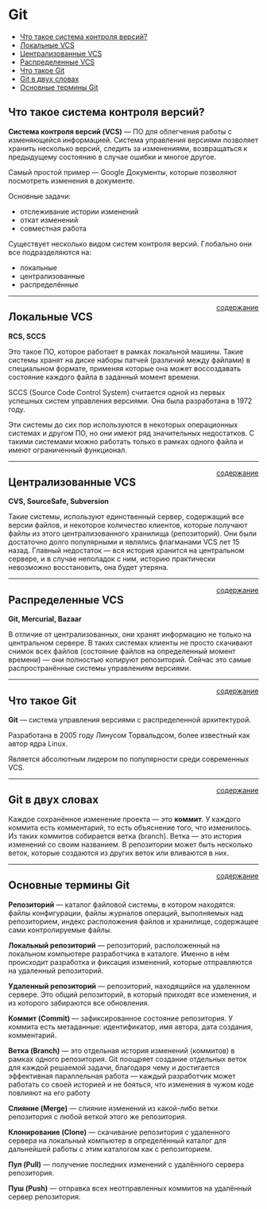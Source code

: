 # Git

+ [Что такое система контроля версий?](#что-такое-система-контроля-версий)
+ [Локальные VCS](#локальные-vcs)
+ [Централизованные VCS](#централизованные-vcs)
+ [Распределенные VCS](#распределенные-vcs)
+ [Что такое Git](#что-такое-git)
+ [Git в двух словах](#git-в-двух-словах)
+ [Основные термины Git](#основные-термины-git)

## Что такое система контроля версий?

__Система контроля версий (VCS)__ —  ПО для облегчения работы с изменяющейся информацией. Система управления версиями 
позволяет хранить несколько версий, следить за изменениями, возвращаться к предыдущему состоянию в случае ошибки и 
многое другое.

Самый простой пример — Google Документы, которые позволяют посмотреть изменения в документе.

Основные задачи:
+ отслеживание истории изменений
+ откат изменений
+ совместная работа

Существует несколько видом систем контроля версий. Глобально они все подразделяются на:
+ локальные
+ централизованные
+ распределённые
_______________________________________________________________________________________________________________________
<span style="display: inline-block; float: right">[содержание](#git)</span>

## Локальные VCS

__RCS, SCCS__

Это такое ПО, которое работает в рамках локальной машины. Такие системы хранят на диске наборы патчей (различий между 
файлами) в специальном формате, применяя которые она может воссоздавать состояние каждого файла в заданный момент времени.

SCCS (Source Code Control System) считается одной из первых успешных систем управления версиями. Она была разработана в 
1972 году.

Эти системы до сих пор используются в некоторых операционных системах и другом ПО, но они имеют ряд значительных 
недостатков. С такими системами можно работать только в рамках одного файла и имеют ограниченный функционал.
_______________________________________________________________________________________________________________________
<span style="display: inline-block; float: right">[содержание](#git)</span>

## Централизованные VCS

__CVS, SourceSafe, Subversion__

Такие системы, используют единственный сервер, содержащий все версии файлов, и некоторое количество клиентов, которые 
получают файлы из этого централизованного хранилища (репозиторий). Они были достаточно долго популярными и являлись 
флагманами VCS лет 15 назад. Главный недостаток — вся история хранится на центральном сервере, и в случае неполадок с 
ним, историю практически невозможно восстановить, она будет утеряна.
_______________________________________________________________________________________________________________________
<span style="display: inline-block; float: right">[содержание](#git)</span>

## Распределенные VCS

__Git, Mercurial, Bazaar__

В отличие от централизованных, они хранят информацию не только на центральном сервере. В таких системах клиенты не просто 
скачивают снимок всех файлов (состояние файлов на определенный момент времени) — они полностью копируют репозиторий. 
Сейчас это самые распространённые системы управлениям версиями.
_______________________________________________________________________________________________________________________
<span style="display: inline-block; float: right">[содержание](#git)</span>

## Что такое Git

__Git__ — система управления версиями с распределенной архитектурой. 

Разработана в 2005 году Линусом Торвальдсом, более известный как автор ядра Linux.

Является абсолютным лидером по популярности среди современных VCS.
_______________________________________________________________________________________________________________________
<span style="display: inline-block; float: right">[содержание](#git)</span>

## Git в двух словах

Каждое сохранённое изменение проекта — это __коммит__. У каждого коммита есть комментарий, то есть объяснение того, что 
изменилось. Из таких коммитов собирается ветка (branch). Ветка — это история изменений со своим названием. В репозитории 
может быть несколько веток, которые создаются из других веток или вливаются в них.
_______________________________________________________________________________________________________________________
<span style="display: inline-block; float: right">[содержание](#git)</span>

## Основные термины Git

__Репозиторий__ — каталог файловой системы, в котором находятся: файлы конфигурации, файлы журналов операций, 
выполняемых над репозиторием, индекс расположения файлов и хранилище, содержащее сами контролируемые файлы.

__Локальный репозиторий__ — репозиторий, расположенный на локальном компьютере разработчика в каталоге. Именно в нём 
происходит разработка и фиксация изменений, которые отправляются на удаленный репозиторий.

__Удаленный репозиторий__ — репозиторий, находящийся на удаленном сервере. Это общий репозиторий, в который приходят все 
изменения, и из которого забираются все обновления.

__Коммит (Commit)__ — зафиксированное состояние репозитория.
У коммита есть метаданные: идентификатор, имя автора, дата создания, комментарий.

__Ветка (Branch)__ — это отдельная история изменений (коммитов) в рамках одного репозитория. Git поощряет создание 
отдельных веток для каждой решаемой задачи, благодаря чему и достигается эффективная параллельная работа — каждый 
разработчик может работать со своей историей и не бояться, что изменения в чужом коде повлияют на его работу

__Слияние (Merge)__ — слияние изменений из какой-либо ветки репозитория с любой веткой этого же репозитория.

__Клонирование (Clone)__ — скачивание репозитория с удаленного сервера на локальный компьютер в определённый каталог 
для дальнейшей работы с этим каталогом как с репозиторием.

__Пул (Pull)__ — получение последних изменений с удалённого сервера репозитория.

__Пуш (Push)__ — отправка всех неотправленных коммитов на удалённый сервер репозитория.
